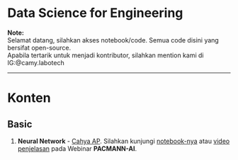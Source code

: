 # Data Science for Engineering
**Note:** <br>
Selamat datang, silahkan akses notebook/code. Semua code disini yang bersifat open-source. <br>
Apabila tertarik untuk menjadi kontributor, silahkan mention kami di IG:@camy.labotech

---
# Konten
## Basic
1. **Neural Network** - [Cahya AP](https://github.com/cahyaamalinadhi/). Silahkan kunjungi [notebook-nya](https://github.com/camy-labotech/data-science-engineering/blob/main/basic/Neural_Network_Dasar.ipynb) atau [video penjelasan](https://www.youtube.com/watch?v=oIOoD7OE-7M) pada Webinar **PACMANN-AI**.
